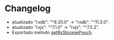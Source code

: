 # Changelog

- atualizado "rxdb": "^9.20.0" -> "rxdb": "^11.3.0".
- atualizado "rxjs": "^7.1.0" -> "rxjs": "^7.5.2".
- Exportado metodo [getRxStoragePouch](https://rxdb.info/adapters.html).